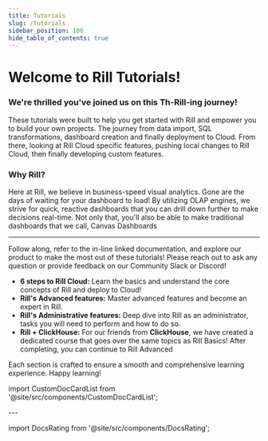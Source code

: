 ```yaml
---
title: Tutorials
slug: /tutorials
sidebar_position: 100
hide_table_of_contents: true
---
```


# Welcome to Rill Tutorials!

### We're thrilled you've joined us on this Th-Rill-ing journey!

These tutorials were built to help you get started with Rill and empower you to build your own projects. The journey from data import, SQL transformations, dashboard creation and finally deployment to Cloud. From there, looking at Rill Cloud specific features, pushing local changes to Rill Cloud, then finally developing custom features.


### Why Rill?
Here at Rill, we believe in business-speed visual analytics. Gone are the days of waiting for your dashboard to load! By utilizing OLAP engines, we strive for quick, reactive dashboards that you can drill down further to make decisions real-time. Not only that, you'll also be able to make traditional dashboards that we call, Canvas Dashboards


---
Follow along, refer to the in-line linked documentation, and explore our product to make the most out of these tutorials! Please reach out to ask any question or provide feedback on our Community Slack or Discord!

- **6 steps to Rill Cloud:** Learn the basics and understand the core concepts of Rill and deploy to Cloud!
- **Rill's Advanced features:** Master advanced features and become an expert in Rill.
- **Rill's Administrative features:** Deep dive into Rill as an administrator, tasks you will need to perform and how to do so.
- **Rill + ClickHouse:** For our friends from **ClickHouse**, we have created a dedicated course that goes over the same topics as Rill Basics! After completing, you can continue to Rill Advanced

Each section is crafted to ensure a smooth and comprehensive learning experience. Happy learning!

import CustomDocCardList from '@site/src/components/CustomDocCardList';

<CustomDocCardList />
---


import DocsRating from '@site/src/components/DocsRating';

<DocsRating />
